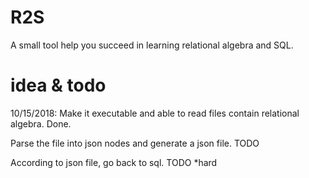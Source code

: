 # R2S
A small tool help you succeed in learning relational algebra and SQL.

# idea & todo
10/15/2018:
  Make it executable and able to read files contain relational algebra. Done.
  
  Parse the file into json nodes and generate a json file. TODO
  
  According to json file, go back to sql. TODO *hard
